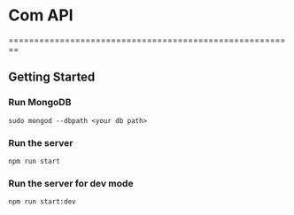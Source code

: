 # Com API

========================================================

## Getting Started

### Run MongoDB

```
sudo mongod --dbpath <your db path>
```

### Run the server

```
npm run start
```

### Run the server for dev mode
```
npm run start:dev
```